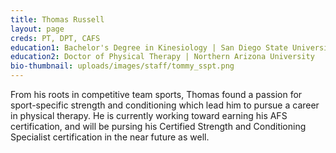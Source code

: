 ```yaml
---
title: Thomas Russell
layout: page
creds: PT, DPT, CAFS
education1: Bachelor's Degree in Kinesiology | San Diego State University
education2: Doctor of Physical Therapy | Northern Arizona University
bio-thumbnail: uploads/images/staff/tommy_sspt.png
---
```


From his roots in competitive team sports, Thomas found a passion for sport-specific strength and conditioning which lead him to pursue a career in physical therapy. He is currently working toward earning his AFS certification, and will be pursing his Certified Strength and Conditioning Specialist certification in the near future as well.
